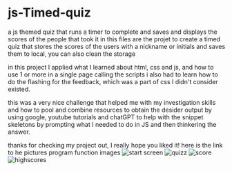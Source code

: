 # js-Timed-quiz
a js themed quiz that runs a timer to complete and saves and displays the scores of the people that took it
 in this files are the projet to create a timed quiz that stores the scores of the users with a nickname or initials and saves them to local, you can also clean the storage

 in this project I applied what I learned about html, css and js, and how to use 1 or more in a single page calling the scripts
 i also had to learn how to do the flashing for the feedback, which was a part of css I didn't consider existed.

this was a very nice challenge that helped me with my investigation skills and how to pool and combine resources to obtain the desider output by using google, youtube tutorials and chatGPT to help with the snippet skeletons by prompting what I needed to do in JS and then 
thinkering the answer.

thanks for checking my project out, I really hope you liked it! 
here is the link to he pictures 
program function images
![start screen](https://github.com/rarg08/js-Timed-quiz/assets/135642461/5cd0945a-7c83-42d3-9aa9-c9f8c68b1d8c)
![quizz](https://github.com/rarg08/js-Timed-quiz/assets/135642461/dbe11ca5-4d1f-4428-ae0b-29b21002dad6)
![score](https://github.com/rarg08/js-Timed-quiz/assets/135642461/90668d7a-3da5-4ca3-8359-ffbfc558456d)
![highscores](https://github.com/rarg08/js-Timed-quiz/assets/135642461/a1df42e9-b6e9-4ccb-ad73-e8ab3253ae2a)



